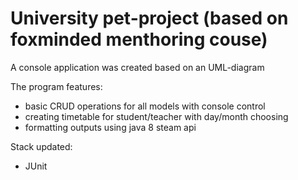 # University pet-project (based on foxminded menthoring couse)

A console application was created based on an UML-diagram

The program features:
- basic CRUD operations for all models with console control
- creating timetable for student/teacher with day/month choosing
- formatting outputs using java 8 steam api

Stack updated:
- JUnit

